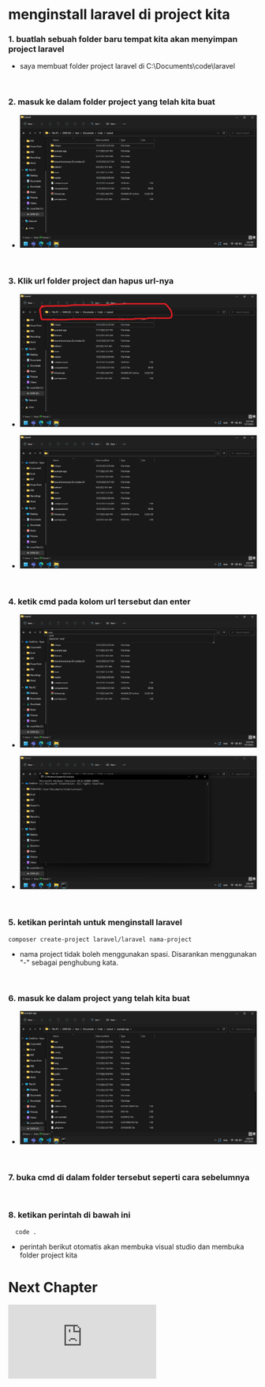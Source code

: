 # menginstall laravel di project kita

### 1. buatlah sebuah folder baru tempat kita akan menyimpan project laravel
-  saya membuat folder project laravel di C:\Documents\code\laravel
<br>

### 2. masuk ke dalam folder project yang telah kita buat
- ![membuat-folder](https://github.com/Muhamadzulfikar/laravel-fudamental/blob/main/asset/Screenshot%20(149).png?raw=true)
<br>

### 3. Klik url folder project dan hapus url-nya
- ![arahkan-kursor-ke-url](https://github.com/Muhamadzulfikar/laravel-fudamental/blob/main/asset/path.png?raw=true)

- ![hapus-url](https://github.com/Muhamadzulfikar/laravel-fudamental/blob/main/asset/Screenshot%20(151).png?raw=true)
<br>

### 4. ketik cmd pada kolom url tersebut dan enter
- ![hapus-url](https://github.com/Muhamadzulfikar/laravel-fudamental/blob/main/asset/Screenshot%20(152).png?raw=true)

- ![hapus-url](https://github.com/Muhamadzulfikar/laravel-fudamental/blob/main/asset/Screenshot%20(153).png?raw=true)
<br>

### 5. ketikan perintah untuk menginstall laravel
    composer create-project laravel/laravel nama-project
- nama project tidak boleh menggunakan spasi. Disarankan menggunakan "-" sebagai penghubung kata.
<br>

### 6. masuk ke dalam project yang telah kita buat
- ![hapus-url](https://github.com/Muhamadzulfikar/laravel-fudamental/blob/main/asset/Screenshot%20(154).png?raw=true)
<br>

### 7. buka cmd di dalam folder tersebut seperti cara sebelumnya
<br>

### 8. ketikan perintah di bawah ini
      code .
 - perintah berikut otomatis akan membuka visual studio dan membuka folder project kita

# Next Chapter
![Struktur Folder Laravel](https://github.com/Muhamadzulfikar/laravel-fudamental/blob/main/04-struktur%20folder%20pada%20laravel.md)
